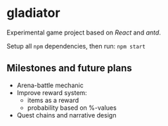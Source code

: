 # gladiator
Experimental game project based on *React* and *antd*.

Setup all `npm` dependencies, then run: `npm start`

## Milestones and future plans

* Arena-battle mechanic
* Improve reward system:
    * items as a reward
    * probability based on %-values
* Quest chains and narrative design